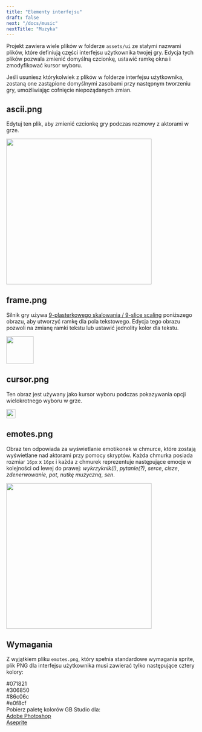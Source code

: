 ```yaml
---
title: "Elementy interfejsu"
draft: false
next: "/docs/music"
nextTitle: "Muzyka"
---
```


Projekt zawiera wiele plików w folderze `assets/ui` ze stałymi nazwami plików, które definiują części interfejsu użytkownika twojej gry. Edycja tych plików pozwala zmienić domyślną czcionkę, ustawić ramkę okna i zmodyfikować kursor wyboru.

Jeśli usuniesz którykolwiek z plików w folderze interfejsu użytkownika, zostaną one zastąpione domyślnymi zasobami przy następnym tworzeniu gry, umożliwiając cofnięcie niepożądanych zmian.

## ascii.png

Edytuj ten plik, aby zmienić czcionkę gry podczas rozmowy z aktorami w grze.

<img src="/img/ui/ascii.png" class="HelpSprite" style="width:384px; height:auto;"/>

## frame.png

Silnik gry używa [9-plasterkowego skalowania / 9-slice scaling](https://en.wikipedia.org/wiki/9-slice_scaling) poniższego obrazu, aby utworzyć ramkę dla pola tekstowego. Edycja tego obrazu pozwoli na zmianę ramki tekstu lub ustawić jednolity kolor dla tekstu.

<img src="/img/ui/frame.png" class="HelpSprite" style="width:72px; height:auto;"/>

## cursor.png

Ten obraz jest używany jako kursor wyboru podczas pokazywania opcji wielokrotnego wyboru w grze.

<img src="/img/ui/cursor.png" class="HelpSprite" style="width:24px; height:auto;"/>

## emotes.png

Obraz ten odpowiada za wyświetlanie emotikonek w chmurce, które zostają wyświetlane nad aktorami przy pomocy skryptów. Każda chmurka posiada rozmiar `16px` x `16px` i każda z chmurek reprezentuje następujące emocje w kolejności od lewej do prawej: _wykrzyknik(!)_, _pytanie(?)_, _serce_, _cisze_, _zdenerwowanie_, _pot_, _nutkę muzyczną_, _sen_.

<img src="/img/ui/emotes.png" class="HelpSprite" style="width:384px; height:auto;"/>

## Wymagania

Z wyjątkiem pliku `emotes.png`, który spełnia standardowe wymagania sprite, plik PNG dla interfejsu użytkownika musi zawierać tylko następujące cztery kolory:

<div><div class="Swatch" style="background:#071821;"></div><div class="SwatchLabel">#071821</div></div>
<div><div class="Swatch" style="background:#306850;"></div><div class="SwatchLabel">#306850</div></div>
<div><div class="Swatch" style="background:#86c06c;"></div><div class="SwatchLabel">#86c06c</div></div>
<div><div class="Swatch" style="background:#e0f8cf;"></div><div class="SwatchLabel">#e0f8cf</div></div>

<div class="InfoBox">
Pobierz paletę kolorów GB Studio dla:<br />
<a href="/assets/swatches/gb-studio-photoshop.aco">Adobe Photoshop</a><br />
<a href="/assets/swatches/gb-studio-aseprite.aseprite">Aseprite</a>
</div>
